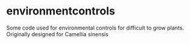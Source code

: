 # environmentcontrols
Some code used for environmental controls for difficult to grow plants. Originally designed for Camellia sinensis
